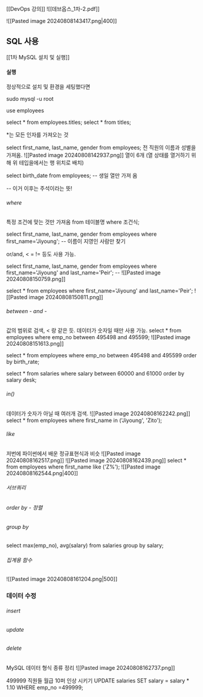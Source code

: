 [[DevOps 강의]]
![[데브옵스_1차-2.pdf]]

![[Pasted image 20240808143417.png|400]]
## SQL 사용
[[1차 MySQL 설치 및 실행]]
#### 실행
정상적으로 설치 및 환경을 세팅했다면

sudo mysql -u root

use employees

select * from employees.titles;
select * from titles;

\*는 모든 인자를 가져오는 것

select first_name, last_name, gender from employees;
전 직원의 이름과 성별을 가져옴.
![[Pasted image 20240808142937.png]]
열이 6개 (열 상태를 열거하기 위해 위 테입을에서는 행 위치로 배치)

select birth_date from employees; -- 생일 열만 가져 옴

\-- 이거 이후는 주석이라는 뜻!

###### where
특정 조건에 맞는 것만 가져옴
from 테이블명 where 조건식;

select first_name, last_name, gender from employees where first_name='Jiyoung'; -- 이름이 지영인 사람만 찾기

or/and, < = != 등도 사용 가능.

select first_name, last_name, gender from employees where first_name='Jiyoung' and last_name='Peir'; -- 
![[Pasted image 20240808150759.png]]

select * from employees where first_name='Jiyoung' and last_name='Peir'; 
![[Pasted image 20240808150811.png]]

###### between - and - 
값의 범위로 검색, < 랑 같은 듯. 데이터가 숫자일 때만 사용 가능.
select * from employees where emp_no between 495498 and 495599;
![[Pasted image 20240808151613.png]]

select * from employees where emp_no between 495498 and 495599 order by birth_rate;

select * from salaries  where salary between 60000 and 61000 order by salary desk;

###### in()
데이터가 숫자가 아닐 때 여러개 검색.
![[Pasted image 20240808162242.png]]
select * from employees where first_name in ('Jiyoung', 'Zito');
###### like
저번에 파이썬에서 배운 정규표현식과 비슷
![[Pasted image 20240808162517.png]]
![[Pasted image 20240808162439.png]]
select * from employees where first_name like ('Z%');
![[Pasted image 20240808162544.png|400]]


###### 서브쿼리
###### order by - 정렬

###### group by

select max(emp_no), avg(salary) from salaries group by salary;

###### 집계용 함수
![[Pasted image 20240808161204.png|500]]

### 데이터 수정
###### insert
###### update
###### delete


MySQL 데이터 형식 종류 정리
![[Pasted image 20240808162737.png]]


499999 직원들 월급 10퍼 인상 시키기
UPDATE salaries SET salary = salary * 1.10 WHERE emp_no =499999;